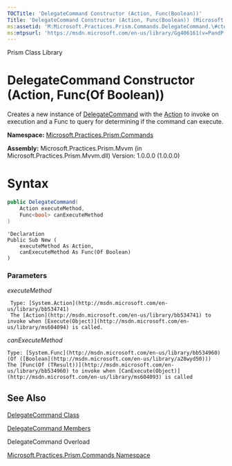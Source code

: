 ```yaml
---
TOCTitle: 'DelegateCommand Constructor (Action, Func(Boolean))'
Title: 'DelegateCommand Constructor (Action, Func(Boolean)) (Microsoft.Practices.Prism.Commands)'
ms:assetid: 'M:Microsoft.Practices.Prism.Commands.DelegateCommand.\#ctor(System.Action,System.Func{System.Boolean})'
ms:mtpsurl: 'https://msdn.microsoft.com/en-us/library/Gg406161(v=PandP.50)'
---
```


Prism Class Library

# DelegateCommand Constructor (Action, Func(Of Boolean))

Creates a new instance of [DelegateCommand](https://msdn.microsoft.com/en-us/library/microsoft.practices.prism.commands.delegatecommand(v=pandp.50)) with the [Action](http://msdn.microsoft.com/en-us/library/bb534741) to invoke on execution and a Func to query for determining if the command can execute.

**Namespace:** [Microsoft.Practices.Prism.Commands](https://msdn.microsoft.com/en-us/library/microsoft.practices.prism.commands(v=pandp.50))

**Assembly:** Microsoft.Practices.Prism.Mvvm (in Microsoft.Practices.Prism.Mvvm.dll) Version: 1.0.0.0 (1.0.0.0)

# Syntax

```C#
public DelegateCommand(
	Action executeMethod,
	Func<bool> canExecuteMethod
)
```

```VB
'Declaration
Public Sub New ( 
	executeMethod As Action,
	canExecuteMethod As Func(Of Boolean)
)
```


### Parameters

*executeMethod*

     Type: [System.Action](http://msdn.microsoft.com/en-us/library/bb534741)
     The [Action](http://msdn.microsoft.com/en-us/library/bb534741) to invoke when [Execute(Object)](http://msdn.microsoft.com/en-us/library/ms604094) is called.

*canExecuteMethod*  

    Type: [System.Func](http://msdn.microsoft.com/en-us/library/bb534960)(Of ([Boolean](http://msdn.microsoft.com/en-us/library/a28wyd50)))
    The [Func(Of (TResult))](http://msdn.microsoft.com/en-us/library/bb534960) to invoke when [CanExecute(Object)](http://msdn.microsoft.com/en-us/library/ms604093) is called

## See Also

[DelegateCommand Class](https://msdn.microsoft.com/en-us/library/microsoft.practices.prism.commands.delegatecommand(v=pandp.50))

[DelegateCommand Members](https://msdn.microsoft.com/en-us/library/microsoft.practices.prism.commands.delegatecommand_members(v=pandp.50))

DelegateCommand Overload

[Microsoft.Practices.Prism.Commands Namespace](https://msdn.microsoft.com/en-us/library/microsoft.practices.prism.commands(v=pandp.50))
